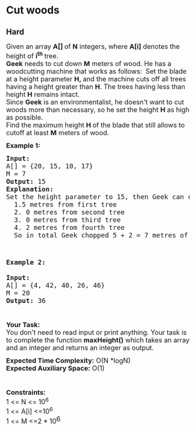 # Cut woods
## Hard
<div class="problems_problem_content__Xm_eO"><p><span style="font-size: 18px;">Given an array&nbsp;<strong>A[]&nbsp;</strong>of&nbsp;<strong>N</strong>&nbsp;integers, where&nbsp;<strong>A[i]</strong>&nbsp;denotes the height of&nbsp;<strong>i<sup>th</sup>&nbsp;</strong>tree.&nbsp;<br><strong>Geek</strong>&nbsp;needs to cut down&nbsp;<strong>M</strong>&nbsp;meters of wood. He has a woodcutting machine that works as follows:&nbsp; Set the blade at a height parameter&nbsp;<strong>H,&nbsp;</strong>and the machine cuts off all trees having a height greater than&nbsp;<strong>H</strong>. The trees having less than height&nbsp;<strong>H</strong>&nbsp;remains intact.<br>Since <strong>Geek</strong>&nbsp;is an environmentalist, he doesn't want to cut woods more than necessary, so he set the height&nbsp;<strong>H</strong>&nbsp;as high as possible.<br>Find the maximum height <strong>H&nbsp;</strong>of the blade that still allows to cutoff at least <strong>M</strong>&nbsp;meters of wood.</span></p>
<p><span style="font-size: 18px;"><strong>Example 1:</strong></span></p>
<pre><span style="font-size: 18px;"><strong>Input:</strong>
A[] = {20, 15, 10, 17}
M = 7
<strong>Output: </strong>15
<strong>Explanation:</strong> 
Set the height parameter to 15, then Geek can chop:
  1.5 metres from first tree
  2. 0 metres from second tree
  3. 0 metres from third tree
  4. 2 metres from fourth tree
  So in total Geek chopped 5 + 2 = 7 metres of wood.

</span></pre>
<pre><span style="font-size: 18px;"><strong>Example 2:

Input:</strong>
A[] = {4, 42, 40, 26, 46}
M = 20
<strong>Output: </strong>36
</span></pre>
<p>&nbsp;</p>
<p><span style="font-size: 18px;"><strong>Your Task:&nbsp;&nbsp;</strong><br>You don't need to read input or print anything. Your task is to complete the function <strong>maxHeight</strong><strong>()</strong>&nbsp;which takes an array and an integer and returns an integer as output.</span></p>
<p><span style="font-size: 18px;"><strong>Expected Time Complexity:</strong> O(N *logN)<br><strong>Expected Auxiliary Space:</strong> O(1)</span></p>
<p>&nbsp;</p>
<p><span style="font-size: 18px;"><strong>Constraints:</strong><br>1 &lt;= N&nbsp;&lt;= 10<sup>6</sup><br>1 &lt;= A[i]&nbsp;&lt;=10<sup>6</sup><br>1 &lt;= M &lt;=2 * 10</span><sup><span style="font-size: 18px;">6</span></sup></p></div>